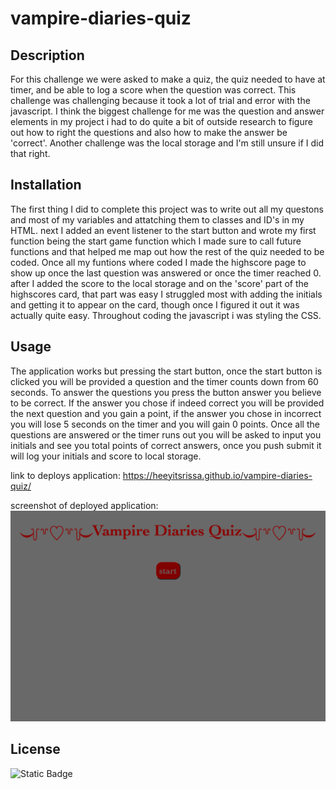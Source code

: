 # vampire-diaries-quiz

## Description 
For this challenge we were asked to make a quiz, the quiz needed to have at timer, and be able to log a score when the question was correct.
This challenge was challenging because it took a lot of trial and error with the javascript. I think the biggest challenge for me was the question and answer elements in my project i had to do quite a bit of outside research to figure out how to right the questions and also how to make the answer be 'correct'. Another challenge was the local storage and I'm still unsure if I did that right.

## Installation
The first thing I did to complete this project was to write out all my questons and most of my variables and attatching them to classes and ID's in my HTML. next I added an event listener to the start button and wrote my first function being the start game function which I made sure to call future functions and that helped me map out how the rest of the quiz needed to be coded. Once all my funtions where coded I made the highscore page to show up once the last question was answered or once the timer reached 0. after I added the score to the local storage and on the 'score' part of the highscores card, that part was easy I struggled most with adding the initials and getting it to appear on the card, though once I figured it out it was actually quite easy. Throughout coding the javascript i was styling the CSS.

## Usage 
The application works but pressing the start button, once the start button is clicked you will be provided a question and the timer counts down from 60 seconds. To answer the questions you press the button answer you believe to be correct. If the answer you chose if indeed correct you will be provided the next question and you gain a point, if the answer you chose in incorrect you will lose 5 seconds on the timer and you will gain 0 points. Once all the questions are answered or the timer runs out you will be asked to input you initials and see you total points of correct answers, once you push submit it will log your initials and score to local storage.

link to deploys application:
https://heeyitsrissa.github.io/vampire-diaries-quiz/

screenshot of deployed application:
![Alt text](assets/images/vampire-diaries-quiz-scrnsht.png)

## License
![Static Badge](https://img.shields.io/badge/license-MIT-blue)
